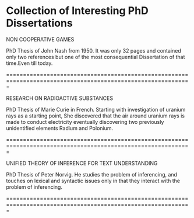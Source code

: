 Collection of Interesting PhD Dissertations
=============================================================================================================

NON COOPERATIVE GAMES

PhD Thesis of John Nash from 1950. It was only 32 pages and contained only two references but one of the most consequential Dissertation of that time.Even till today.

=============================================================================================================

RESEARCH ON RADIOACTIVE SUBSTANCES

PhD Thesis of Marie Curie in French. Starting with investigation of uranium rays as a starting point, She discovered that the air around uranium rays is made to conduct electricity eventually discovering two previously unidentified elements Radium and Polonium.

=============================================================================================================

UNIFIED THEORY OF INFERENCE FOR TEXT UNDERSTANDING

PhD Thesis of Peter Norvig. He studies the problem of inferencing, and touches on lexical and syntactic issues only in that they interact with the problem of inferencing.

=============================================================================================================

